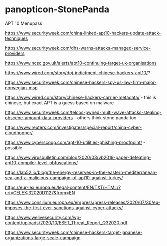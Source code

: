 # panopticon-StonePanda

APT 10
Menupass

https://www.securityweek.com/china-linked-apt10-hackers-update-attack-techniques

https://www.securityweek.com/dhs-warns-attacks-managed-service-providers

https://www.ncsc.gov.uk/alerts/apt10-continuing-target-uk-organisations

https://www.wired.com/story/doj-indictment-chinese-hackers-apt10/?

https://www.securityweek.com/chinese-hackers-spy-us-law-firm-major-norwegian-msp

https://www.wired.com/story/chinese-hackers-carrier-metadata/ - this is chinese, but exact APT is a guess based on malware

https://www.securityweek.com/telcos-pwned-multi-wave-attacks-stealing-obscene-amount-data-providers - others think stone panda too

https://www.reuters.com/investigates/special-report/china-cyber-cloudhopper/

https://www.cyberscoop.com/apt-10-utilities-phishing-proofpoint/ - possible

https://www.virusbulletin.com/blog/2020/03/vb2019-paper-defeating-apt10-compiler-level-obfuscations/

https://lab52.io/blog/the-energy-reserves-in-the-eastern-mediterranean-sea-and-a-malicious-campaign-of-apt10-against-turkey/

https://eur-lex.europa.eu/legal-content/EN/TXT/HTML/?uri=CELEX:32020D1127&from=EN

https://www.consilium.europa.eu/en/press/press-releases/2020/07/30/eu-imposes-the-first-ever-sanctions-against-cyber-attacks/

https://www.welivesecurity.com/wp-content/uploads/2020/10/ESET_Threat_Report_Q32020.pdf

https://www.securityweek.com/chinese-hackers-target-japanese-organizations-large-scale-campaign
